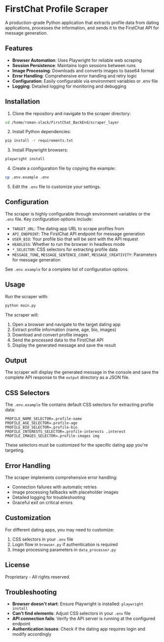 # FirstChat Profile Scraper

A production-grade Python application that extracts profile data from dating applications, processes the information, and sends it to the FirstChat API for message generation.

## Features

- **Browser Automation**: Uses Playwright for reliable web scraping
- **Session Persistence**: Maintains login sessions between runs
- **Image Processing**: Downloads and converts images to base64 format
- **Error Handling**: Comprehensive error handling and retry logic
- **Configuration**: Easily configurable via environment variables or .env file
- **Logging**: Detailed logging for monitoring and debugging

## Installation

1. Clone the repository and navigate to the scraper directory:

```bash
cd /home/roman-slack/FirstChat_BackEnd/scraper_layer
```

2. Install Python dependencies:

```bash
pip install -r requirements.txt
```

3. Install Playwright browsers:

```bash
playwright install
```

4. Create a configuration file by copying the example:

```bash
cp .env.example .env
```

5. Edit the `.env` file to customize your settings.

## Configuration

The scraper is highly configurable through environment variables or the `.env` file. Key configuration options include:

- `TARGET_URL`: The dating app URL to scrape profiles from
- `API_ENDPOINT`: The FirstChat API endpoint for message generation
- `USER_BIO`: Your profile bio that will be sent with the API request
- `HEADLESS`: Whether to run the browser in headless mode
- `*_SELECTOR`: CSS selectors for extracting profile data
- `MESSAGE_TONE`, `MESSAGE_SENTENCE_COUNT`, `MESSAGE_CREATIVITY`: Parameters for message generation

See `.env.example` for a complete list of configuration options.

## Usage

Run the scraper with:

```bash
python main.py
```

The scraper will:
1. Open a browser and navigate to the target dating app
2. Extract profile information (name, age, bio, images)
3. Download and convert profile images
4. Send the processed data to the FirstChat API
5. Display the generated message and save the result

## Output

The scraper will display the generated message in the console and save the complete API response to the `output` directory as a JSON file.

## CSS Selectors

The `.env.example` file contains default CSS selectors for extracting profile data:

```
PROFILE_NAME_SELECTOR=.profile-name
PROFILE_AGE_SELECTOR=.profile-age
PROFILE_BIO_SELECTOR=.profile-bio
PROFILE_INTERESTS_SELECTOR=.profile-interests .interest
PROFILE_IMAGES_SELECTOR=.profile-images img
```

These selectors must be customized for the specific dating app you're targeting.

## Error Handling

The scraper implements comprehensive error handling:

- Connection failures with automatic retries
- Image processing fallbacks with placeholder images
- Detailed logging for troubleshooting
- Graceful exit on critical errors

## Customization

For different dating apps, you may need to customize:

1. CSS selectors in your `.env` file
2. Login flow in `browser.py` if authentication is required
3. Image processing parameters in `data_processor.py`

## License

Proprietary - All rights reserved.

## Troubleshooting

- **Browser doesn't start**: Ensure Playwright is installed: `playwright install`
- **Can't find elements**: Adjust CSS selectors in your `.env` file
- **API connection fails**: Verify the API server is running at the configured endpoint
- **Authentication issues**: Check if the dating app requires login and modify accordingly